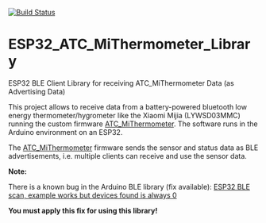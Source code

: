 [![Build Status](https://app.travis-ci.com/matthias-bs/ESP32_ATC_MiThermometer_Library.svg?branch=main)](https://app.travis-ci.com/matthias-bs/ESP32_ATC_MiThermometer_Library)
# ESP32_ATC_MiThermometer_Library
ESP32 BLE Client Library for receiving ATC_MiThermometer Data (as Advertising Data)

This project allows to receive data from a battery-powered bluetooth low energy thermometer/hygrometer like the Xiaomi Mijia (LYWSD03MMC) running the custom firmware [ATC_MiThermometer](https://github.com/pvvx/ATC_MiThermometer). The software runs in the Arduino environment on an ESP32.

The [ATC_MiThermometer](https://github.com/pvvx/ATC_MiThermometer) firmware sends the sensor and status data as BLE advertisements, i.e. multiple clients can receive and use the sensor data.

**Note:**

There is a known bug in the Arduino BLE library (fix available):
[ESP32 BLE scan, example works but devices found is always 0](https://forum.arduino.cc/t/esp32-ble-scan-example-works-but-devices-found-is-always-0/876703)

**You must apply this fix for using this library!**
